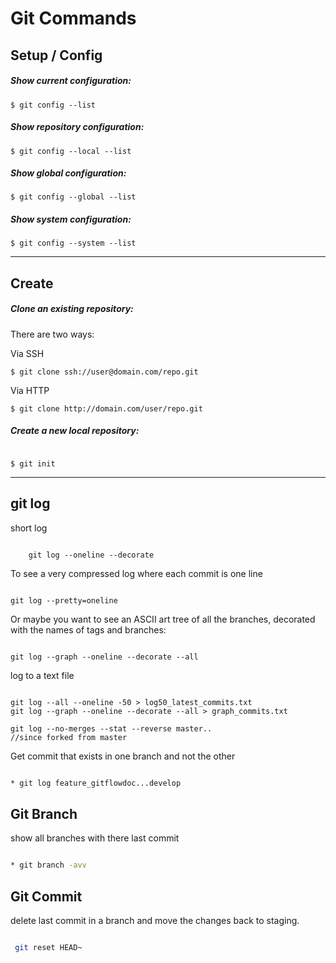 # Git Commands


## Setup / Config

##### Show current configuration:
```
$ git config --list
```
##### Show repository configuration:
```
$ git config --local --list
```

##### Show global configuration:
```
$ git config --global --list

```

##### Show system configuration:
```
$ git config --system --list
```

<hr>

## Create

##### Clone an existing repository:

There are two ways:

Via SSH

```
$ git clone ssh://user@domain.com/repo.git
```

Via HTTP

```
$ git clone http://domain.com/user/repo.git
```

##### Create a new local repository:

```

$ git init

```

<hr>

## git log

short log

```git

    git log --oneline --decorate

```

To see a very compressed log where each commit is one line

```git

git log --pretty=oneline

```

Or maybe you want to see an ASCII art tree of all the branches, decorated with the names of tags and branches:

```git

git log --graph --oneline --decorate --all

```

log to a text file

```git

git log --all --oneline -50 > log50_latest_commits.txt
git log --graph --oneline --decorate --all > graph_commits.txt

```

```git
git log --no-merges --stat --reverse master..
//since forked from master 
```

Get commit that exists in one branch and not the other

```bash

* git log feature_gitflowdoc...develop
```
## Git Branch

show all branches with there last commit

```bash

* git branch -avv

```

## Git Commit

delete last commit in a branch and move the changes back to staging.

```bash

 git reset HEAD~  

 ```





















